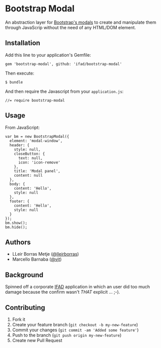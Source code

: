 # Bootstrap Modal

An abstraction layer for [Bootstrap's modals](http://twitter.github.io/bootstrap/javascript.html#modals)
to create and manipulate them through JavaScrip without the need of any HTML/DOM
element.

## Installation

Add this line to your application's Gemfile:

    gem 'bootstrap-modal', github: 'ifad/bootstrap-modal'

Then execute:

    $ bundle

And then require the Javascript from your `application.js`:

    //= require bootstrap-modal

## Usage

From JavaScript:

    var bm = new BootstrapModal({
      element: 'modal-window',
      header: {
        style: null,
        closeButton: {
          text: null,
          icon: 'icon-remove'
        },
        title: 'Modal panel',
        content: null
      },
      body: {
        content: 'Hello',
        style: null
      },
      footer: {
        content: 'Hello',
        style: null
      }
    });
    bm.show();
    bm.hide();

## Authors

* LLeir Borras Metje ([@lleirborras](https://github.com/lleirborras))
* Marcello Barnaba ([@vjt](https://github.com/vjt))

## Background

Spinned off a corporate [IFAD](http://github.com/ifad/) application in which
an user did too much damage because the confirm wasn't *THAT* explicit ... ;-).

## Contributing

1. Fork it
2. Create your feature branch (`git checkout -b my-new-feature`)
3. Commit your changes (`git commit -am 'Added some feature'`)
4. Push to the branch (`git push origin my-new-feature`)
5. Create new Pull Request
